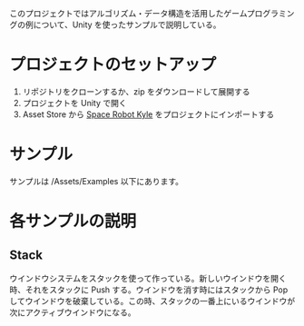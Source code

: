 このプロジェクトではアルゴリズム・データ構造を活用したゲームプログラミングの例について、Unity を使ったサンプルで説明している。

# プロジェクトのセットアップ

1. リポジトリをクローンするか、zip をダウンロードして展開する
2. プロジェクトを Unity で開く
3. Asset Store から [Space Robot Kyle](https://assetstore.unity.com/packages/3d/characters/robots/4696) をプロジェクトにインポートする

# サンプル

サンプルは /Assets/Examples 以下にあります。

# 各サンプルの説明

## Stack

ウインドウシステムをスタックを使って作っている。新しいウインドウを開く時、それをスタックに Push する。ウインドウを消す時にはスタックから Pop してウインドウを破棄している。この時、スタックの一番上にいるウインドウが次にアクティブウインドウになる。